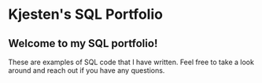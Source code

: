 # Kjesten's SQL Portfolio
## Welcome to my SQL portfolio! 
These are examples of SQL code that I have written. Feel free to take a look around and reach out if you have any questions. 
